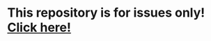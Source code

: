 # This repository is for issues only! [Click here!](https://github.com/solchanorg/solchan-frontend-issues/issues)
